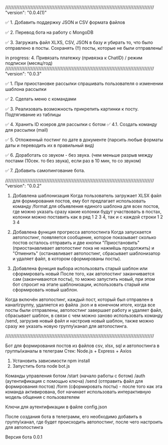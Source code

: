 //////////////////////////////////////////////////////////////////////////////////////////////
"version": "0.0.4(1)"

✅ 1. Добавить поддержку JSON и CSV формата файлов

✅ 2. Перевод бота на работу с MongoDB 

✅ 3. Загружать файл XLXS, CSV, JSON в базу и убирать то, что было отправлено в посты. Сохранять (!!) посты, которые не были отправлены!

in progress: 4. Привязать платежку  (привязка к ChatID) / режим подписки (месяц/год)
//////////////////////////////////////////////////////////////////////////////////////////////
"version": "0.0.3"

✅ 1. При приостановке рассылки спрашивать пользователя о изменении шаблона рассылки

✅ 2. Сделать меню с командами

✅ 3. Реализовать возможность прикрепить картинки к посту. Подтягивание из таблицы

✅ 4. Хранить ID юзеров для рассылки с ботом
✅      4.1. Создать команду для рассылки (mail)

✅ 5. Отложенный постинг по дате в документе (парсить любые форматы даты и переводить их в правильный вид)

✅ 6. Доработать со звуком - без звука. (чем меньше разрыв между постами (10сек. то без звука), если раз в 10 мин, то со звуком)

✅ 7. Добавить самопингование бота.

//////////////////////////////////////////////////////////////////////////////////////////////
"version": "0.0.2"

1. Добавлена шаблонизация
Когда пользователь загружает XLSX файл для формирования постов, ему бот предлагает использовать команду /format для объявления единого шаблона для всех постов, где можно указать сразу какие колонки будут участвовать в постах, колонки можно поставить как в ряд 1 2 3 4, так и с каждой строки
1
2
3
4
2. Добавлена функция прогресса автопостинга
Когда запускается автопостинг, появляется сообщение, которое показывает сколько постов осталось отправить и две кнопки "Приостановить" (приостанавливает автопостинг пока не нажмёшь продолжить) и "Отменить" (останавливает автопостинг, сбрасывает шаблонизатор и удаляет файл, в котором сформированы посты). 

3. Добавлена функция выбора использовать старый шаблон или сформировать новый
После того, как автопостинг заканчивается сам (заканчиваются посты), то можно запустить новый, при этом бот спросит на этапе шаблонизации, использовать старый или сформировать новый шаблон. 

Когда включён автопостинг, каждый пост, который был отправлен в канал\группу, удаляется из файла .json и в конечном итоге, когда все посты были отправлены, автопостинг завершает работу и удаляет файл, сбрасывает шаблон, в связи с чем можно заново использовать команду /send, загрузив новый файл и настроив новый шаблон, также можно сразу же указать новую группу\канал для автопостинга.

//////////////////////////////////////////////////////////////////////////////////////////////

Бот для формирования постов из файлов csv, xlsx, sql и автопостинга в группы\каналы в телеграм
Стек: Node.js + Express + Axios

1. Установить зависимости npm install 
2. Запустить бота node bot.js

Команды управления ботом
/start (начало работы с ботом)
/auth (аутентификация с помощью ключа)
/send (отправить файл для формирования постов)
/form (сформировать посты) - после того как эта команда активирована, бот начинает использовать интерактивную модель общения с пользователем

Ключи для аутентификации в файле config.json

После создания бота в телеграмм, его необходимо добавить в группу\канал, где будет происходить автопостинг, после чего настроить для автопостинга

Версия бота 0.0.1
